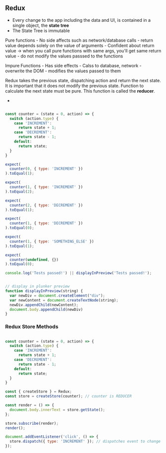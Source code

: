 ## Redux

* Every change to the app including the data and UI, is contained in a single object, the **state tree** 
* The State Tree is immutable


Pure functions
    - No side affects such as network/database calls
    - return value depends solely on the value of arguments
    - Confident about return value -> when you call pure functions with same args, you'll get same return value
    - do not modify the values passsed to the functions

Impure Functions 
    - Has side effects 
    - Calss to database, network
    - overwrite the DOM
    - modifies the values passed to them 


Redux takes the previous state, dispatching action and return the next state. It is important that it does not modify the previous state. Function to calculate the next state must be pure. This function is called the **reducer**.

* 

```jsx

const counter = (state = 0, action) => {
  switch (action.type) {
    case 'INCREMENT':
      return state + 1;
    case 'DECREMENT':
      return state - 1;
    default:
      return state;
  }
}

expect(
  counter(0, { type: 'INCREMENT' })
).toEqual(1);

expect(
  counter(1, { type: 'INCREMENT' })
).toEqual(2);

expect(
  counter(2, { type: 'DECREMENT' })
).toEqual(1);

expect(
  counter(1, { type: 'DECREMENT' })
).toEqual(0);

expect(
  counter(1, { type: 'SOMETHING_ELSE' }) 
).toEqual(1);

expect(
  counter(undefined, {})
).toEqual(0);

console.log('Tests passed!') || displayInPreview('Tests passed!');


// display in plunker preview
function displayInPreview(string) {
  var newDiv = document.createElement("div"); 
  var newContent = document.createTextNode(string); 
  newDiv.appendChild(newContent);
  document.body.appendChild(newDiv)
}

```


### Redux Store Methods

```js

const counter = (state = 0, action) => {
  switch (action.type) {
    case 'INCREMENT':
      return state + 1;
    case 'DECREMENT':
      return state - 1;
    default:
      return state;
  }
} 

const { createStore } = Redux;
const store = createStore(counter); // counter is REDUCER

const render = () => {
  document.body.innerText = store.getState();
};

store.subscribe(render);
render();

document.addEventListener('click', () => {
  store.dispatch({ type: 'INCREMENT' }); // dispatches event to change state
});


```



